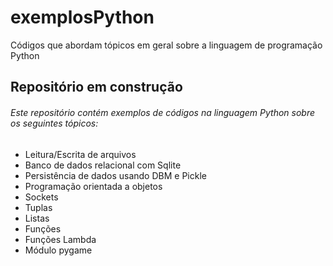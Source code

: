 # exemplosPython
Códigos que abordam tópicos em geral sobre a linguagem de programação Python

## Repositório em construção
###### Este repositório contém exemplos de códigos na linguagem Python sobre os seguintes tópicos:

- Leitura/Escrita de arquivos
- Banco de dados relacional com Sqlite
- Persistência de dados usando DBM e Pickle
- Programação orientada a objetos
- Sockets
- Tuplas
- Listas
- Funções 
- Funções Lambda
- Módulo pygame

